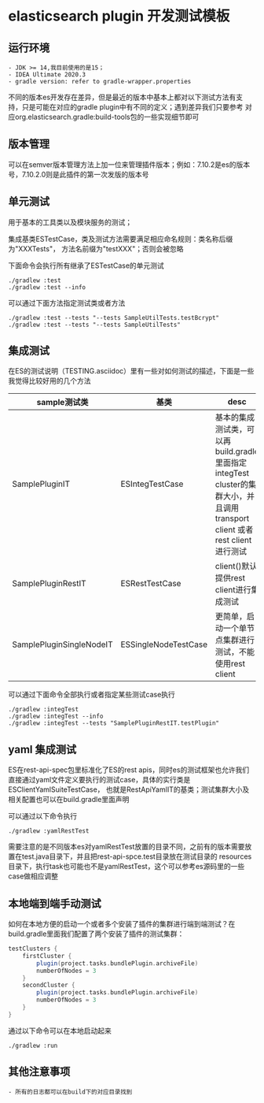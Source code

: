# elasticsearch plugin 开发测试模板

## 运行环境
    - JDK >= 14,我目前使用的是15；
    - IDEA Ultimate 2020.3
    - gradle version: refer to gradle-wrapper.properties

不同的版本es开发存在差异，但是最近的版本中基本上都对以下测试方法有支持，只是可能在对应的gradle plugin中有不同的定义；遇到差异我们只要参考
对应org.elasticsearch.gradle:build-tools包的一些实现细节即可

## 版本管理
可以在semver版本管理方法上加一位来管理插件版本；例如：7.10.2是es的版本号，7.10.2.0则是此插件的第一次发版的版本号

## 单元测试

用于基本的工具类以及模块服务的测试；

集成基类ESTestCase，类及测试方法需要满足相应命名规则：类名称后缀为"XXXTests"， 方法名前缀为"testXXX"；否则会被忽略

下面命令会执行所有继承了ESTestCase的单元测试
```shell
./gradlew :test 
./gradlew :test --info
```
可以通过下面方法指定测试类或者方法
```shell
./gradlew :test --tests "--tests SampleUtilTests.testBcrypt"
./gradlew :test --tests "--tests SampleUtilTests"
```

## 集成测试

在ES的测试说明（TESTING.asciidoc）里有一些对如何测试的描述，下面是一些我觉得比较好用的几个方法

| sample测试类 | 基类 | desc |
|--|--|--|
| SamplePluginIT | ESIntegTestCase  |  基本的集成测试类，可以再build.gradle里面指定integTest cluster的集群大小，并且调用 transport client 或者 rest client进行测试 |
| SamplePluginRestIT | ESRestTestCase | client()默认提供rest client进行集成测试 |
| SamplePluginSingleNodeIT | ESSingleNodeTestCase | 更简单，启动一个单节点集群进行测试，不能使用rest client |

可以通过下面命令全部执行或者指定某些测试case执行
```shell
./gradlew :integTest
./gradlew :integTest --info
./gradlew :integTest --tests "SamplePluginRestIT.testPlugin"
```

## yaml 集成测试

ES在rest-api-spec包里标准化了ES的rest apis，同时es的测试框架也允许我们直接通过yaml文件定义要执行的测试case，具体的实行类是ESClientYamlSuiteTestCase，
也就是RestApiYamlIT的基类；测试集群大小及相关配置也可以在build.gradle里面声明

可以通过以下命令执行

```shell
./gradlew :yamlRestTest 
```

需要注意的是不同版本es对yamlRestTest放置的目录不同，之前有的版本需要放置在test.java目录下，并且把rest-api-spce.test目录放在测试目录的
resources目录下，执行task也可能也不是yamlRestTest，这个可以参考es源码里的一些case做相应调整

## 本地端到端手动测试

如何在本地方便的启动一个或者多个安装了插件的集群进行端到端测试？在build.gradle里面我们配置了两个安装了插件的测试集群：
```groovy
testClusters {
    firstCluster {
        plugin(project.tasks.bundlePlugin.archiveFile)
        numberOfNodes = 3
    }
    secondCluster {
        plugin(project.tasks.bundlePlugin.archiveFile)
        numberOfNodes = 3
    }
}
```
通过以下命令可以在本地启动起来
```shell
./gradlew :run
```

## 其他注意事项

    - 所有的日志都可以在build下的对应目录找到
